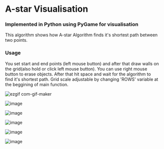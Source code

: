 # A-star Visualisation
### Implemented in Python using PyGame for visualisation
This algorithm shows how A-star Algorithm finds it's shortest path between two points.
### Usage
You set start and end points (left mouse button) and after that draw walls on the grid(also hold or click left mouse button). You can use right mouse button to erase objects. After that hit space and wait for the algorithm to find it's shortest path.
Grid scale adjustable by changing 'ROWS' variable at the beggining of main function.

![ezgif com-gif-maker](https://user-images.githubusercontent.com/78169141/160628428-da72e4ec-aa12-4d29-8bea-b31a2d801f2b.gif)

![image](https://user-images.githubusercontent.com/78169141/160517429-9db01d0b-0de3-48af-8202-e85451b2b72a.png)

![image](https://user-images.githubusercontent.com/78169141/160517458-0555ea3e-ff54-4dc2-a612-8939848823e4.png)

![image](https://user-images.githubusercontent.com/78169141/160517510-7e8ac3ce-be89-494a-bb90-cb0e70a07190.png)

![image](https://user-images.githubusercontent.com/78169141/160518371-a8d5b96f-8150-4555-be52-b0031d039bab.png)

![image](https://user-images.githubusercontent.com/78169141/160518432-e515a0b3-579a-45f1-a404-9b9525f50644.png)


 

